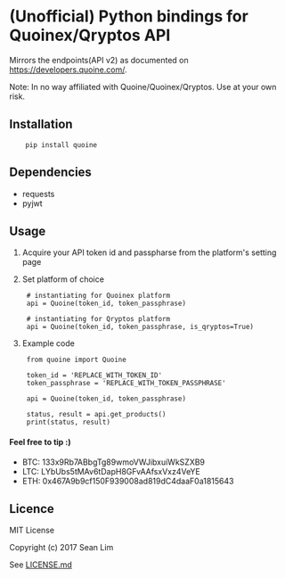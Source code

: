 # (Unofficial) Python bindings for Quoinex/Qryptos API

Mirrors the endpoints(API v2) as documented on https://developers.quoine.com/.

Note: In no way affiliated with Quoine/Quoinex/Qryptos. Use at your own risk.

## Installation

        pip install quoine

## Dependencies
- requests
- pyjwt

## Usage
1. Acquire your API token id and passpharse from the platform's setting page
1. Set platform of choice

        # instantiating for Quoinex platform
        api = Quoine(token_id, token_passphrase)

        # instantiating for Qryptos platform
        api = Quoine(token_id, token_passphrase, is_qryptos=True)

1. Example code

        from quoine import Quoine

        token_id = 'REPLACE_WITH_TOKEN_ID'
        token_passphrase = 'REPLACE_WITH_TOKEN_PASSPHRASE'

        api = Quoine(token_id, token_passphrase)

        status, result = api.get_products()
        print(status, result)


#### Feel free to tip :)

- BTC: 133x9Rb7ABbgTg89wmoVWJibxuiWkSZXB9
- LTC: LYbUbs5tMAv6tDapH8GFvAAfsxVxz4VeYE
- ETH: 0x467A9b9cf150F939008ad819dC4daaF0a1815643

## Licence

MIT License

Copyright (c) 2017 Sean Lim

See [LICENSE.md](LICENSE.md)
